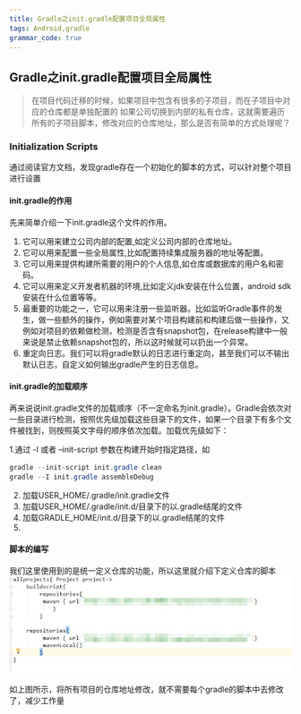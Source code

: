 ```yaml
---
title: Gradle之init.gradle配置项目全局属性
tags: Android,gradle
grammar_code: true
---
```


## Gradle之init.gradle配置项目全局属性
> 在项目代码迁移的时候，如果项目中包含有很多的子项目，而在子项目中对应的仓库都是单独配置的
> 如果公司切换到内部的私有仓库，这就需要遍历所有的子项目脚本，修改对应的仓库地址，那么是否有简单的方式处理呢？

### Initialization Scripts
通过阅读官方文档，发现gradle存在一个初始化的脚本的方式，可以针对整个项目进行设置
#### init.gradle的作用
先来简单介绍一下init.gradle这个文件的作用。

1. 它可以用来建立公司内部的配置,如定义公司内部的仓库地址。
2. 它可以用来配置一些全局属性,比如配置持续集成服务器的地址等配置。
3. 它可以用来提供构建所需要的用户的个人信息,如仓库或数据库的用户名和密码。
4. 它可以用来定义开发者机器的环境,比如定义jdk安装在什么位置，android sdk安装在什么位置等等。
5. 最重要的功能之一，它可以用来注册一些监听器。比如监听Gradle事件的发生，做一些额外的操作，例如需要对某个项目构建前和构建后做一些操作，又例如对项目的依赖做检测，检测是否含有snapshot包，在release构建中一般来说是禁止依赖snapshot包的，所以这时候就可以扔出一个异常。
6. 重定向日志。我们可以将gradle默认的日志进行重定向，甚至我们可以不输出默认日志，自定义如何输出gradle产生的日志信息。
#### init.gradle的加载顺序
    
再来说说init.gradle文件的加载顺序（不一定命名为init.gradle）。Gradle会依次对一些目录进行检测，按照优先级加载这些目录下的文件，如果一个目录下有多个文件被找到，则按照英文字母的顺序依次加载。加载优先级如下：

1.通过 -I 或者 –init-script 参数在构建开始时指定路径，如 
```java
gradle --init-script init.gradle clean
gradle --I init.gradle assembleDebug
```
2. 加载USER_HOME/.gradle/init.gradle文件
3. 加载USER_HOME/.gradle/init.d/目录下的以.gradle结尾的文件
4. 加载GRADLE_HOME/init.d/目录下的以.gradle结尾的文件
5. 
#### 脚本的编写
我们这里使用到的是统一定义仓库的功能，所以这里就介绍下定义仓库的脚本
![脚本][1]

如上图所示，将所有项目的仓库地址修改，就不需要每个gradle的脚本中去修改了，减少工作量


  


  [1]: ./images/_20180228141552.jpg "_20180228141552"